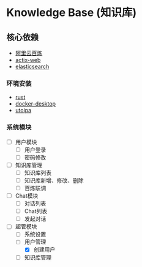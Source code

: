 # Knowledge Base (知识库)

## 核心依赖

+ [阿里云百炼](https://help.aliyun.com/product/2400256.html)
+ [actix-web](https://actix.rs/docs/)
+ [elasticsearch](https://docs.rs/elasticsearch/latest/elasticsearch/)

### 环境安装

+ [rust](https://www.rust-lang.org/zh-CN/)
+ [docker-desktop](https://www.docker.com/products/docker-desktop/)
+ [utoipa](https://github.com/juhaku/utoipa)

### 系统模块

- [ ] 用户模块
  - [ ] 用户登录
  - [ ] 密码修改
- [ ] 知识库管理
  - [ ] 知识库列表
  - [ ] 知识库新增、修改、删除
  - [ ] 百炼联调
- [ ] Chat模块
  - [ ] 对话列表
  - [ ] Chat列表
  - [ ] 发起对话
- [ ] 超管模块
  - [ ] 系统设置
  - [ ] 用户管理
    - [x] 创建用户
  - [ ] 知识库管理
